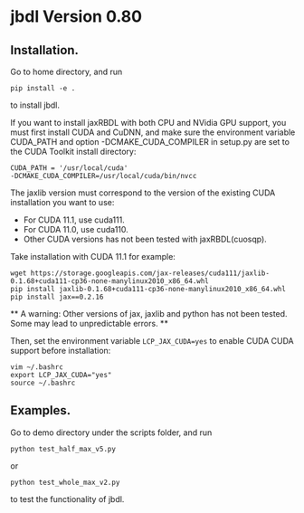 # jbdl Version 0.80
## Installation.
Go to home directory, and run
```
pip install -e .
```
to install jbdl.

If you want to install jaxRBDL with both CPU and NVidia GPU support, you must first install CUDA and CuDNN, 
and make sure the environment variable CUDA_PATH and option -DCMAKE_CUDA_COMPILER in setup.py are set to the CUDA Toolkit install directory:
```
CUDA_PATH = '/usr/local/cuda'
-DCMAKE_CUDA_COMPILER=/usr/local/cuda/bin/nvcc
```

The jaxlib version must correspond to the version of the existing CUDA installation you want to use:
* For CUDA 11.1, use cuda111. 
* For CUDA 11.0, use cuda110.
* Other CUDA versions has not been tested with jaxRBDL(cuosqp).

Take installation with CUDA 11.1 for example:
```
wget https://storage.googleapis.com/jax-releases/cuda111/jaxlib-0.1.68+cuda111-cp36-none-manylinux2010_x86_64.whl
pip install jaxlib-0.1.68+cuda111-cp36-none-manylinux2010_x86_64.whl
pip install jax==0.2.16
```
** A warning: Other versions of jax, jaxlib and python has not been tested. Some may lead to unpredictable errors. **

Then, set the environment variable ```LCP_JAX_CUDA=yes``` to enable CUDA  CUDA support before installation:
```
vim ~/.bashrc
export LCP_JAX_CUDA="yes"
source ~/.bashrc
```

## Examples.
Go to demo directory under the scripts folder, and run
```
python test_half_max_v5.py
```
or 
```
python test_whole_max_v2.py
```
to test the functionality of jbdl.
 
